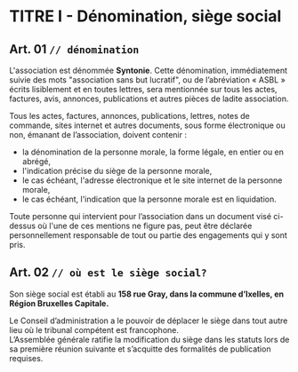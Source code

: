 # TITRE I - Dénomination, siège social

## Art. 01 `// dénomination`

L'association est dénommée **Syntonie**. Cette dénomination, immédiatement suivie des mots "association sans but lucratif", ou de l’abréviation « ASBL » écrits lisiblement et en toutes lettres, sera mentionnée sur tous les actes, factures, avis, annonces, publications et autres pièces de ladite association.

Tous les actes, factures, annonces, publications, lettres, notes de commande, sites internet et autres documents, sous forme électronique ou non, émanant de l’association, doivent contenir :

* la dénomination de la personne morale, la forme légale, en entier ou en abrégé,
* l'indication précise du siège de la personne morale,
* le cas échéant, l'adresse électronique et le site internet de la personne morale,
* le cas échéant, l'indication que la personne morale est en liquidation.

Toute personne qui intervient pour l’association dans un document visé ci-dessus où l'une de ces mentions ne figure pas, peut être déclarée personnellement responsable de tout ou partie des engagements qui y sont pris.

## Art. 02 `// où est le siège social?`

Son siège social est établi au **158 rue Gray, dans la commune d’Ixelles, en Région Bruxelles Capitale.**

Le Conseil d’administration a le pouvoir de déplacer le siège dans tout autre lieu où le tribunal compétent est francophone.  
L’Assemblée générale ratifie la modification du siège dans les statuts lors de sa première réunion suivante et s’acquitte des formalités de publication requises.

